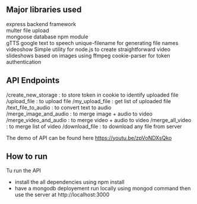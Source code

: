 ## Major libraries used 

express backend framework  
multer file upload  
mongoose database npm module  
gTTS google text to speech
unique-filename for generating file names
videoshow Simple utility for node.js to create straightforward video slideshows based on images using ffmpeg
cookie-parser for token authentication 

## API Endpoints
/create_new_storage     :  to store token in cookie  to identify uploaded file
/upload_file            : to upload file 
/my_upload_file         : get list of uploaded file 
/text_file_to_audio     : to convert text to audio  
/merge_image_and_audio  : to merge image + audio to video 
/merge_video_and_audio  : to merge video  + audio to video 
/merge_all_video        : to merge list of video 
/download_file          : to download any file from server

The demo of API can be found here
https://youtu.be/zpVoNDXsQko

## How to run

Tu run the API

- install the all dependencies using npm install
- have a mongodb deployement run locally using mongod command then use the server at http://localhost:3000
